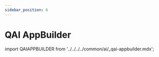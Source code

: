 ```yaml
---
sidebar_position: 6
---
```


# QAI AppBuilder

import QAIAPPBUILDER from '../../../../common/ai/\_qai-appbuilder.mdx';

<QAIAPPBUILDER />
